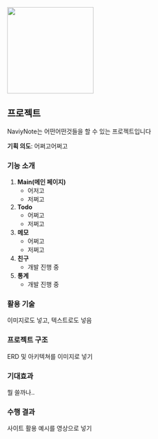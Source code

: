 <img src="https://github.com/user-attachments/assets/da57637e-83ee-415b-b2d2-6e38e6f8c101" width="200">

## 프로젝트

NaviyNote는 어떤어떤것들을 할 수 있는 프로젝트입니다

**기획 의도**: 어쩌고어쩌고

### 기능 소개

1. **Main(메인 페이지)**
   - 어저고
   - 저쩌고
2. **Todo**
   - 어쩌고
   - 저쩌고
3. **메모**
   - 어쩌고
   - 저쩌고
4. **친구**
   - 개발 진행 중
5. **통계**
   - 개발 진행 중
  
### 활용 기술

이미지로도 넣고, 텍스트로도 넣음

### 프로젝트 구조
ERD 및 아키텍쳐를 이미지로 넣기

### 기대효과
뭘 쓸까나..

### 수행 결과
사이트 활용 예시를 영상으로 넣기
